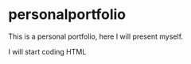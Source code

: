 # personalportfolio
This is a personal portfolio, here I will present myself.

I will start coding HTML
